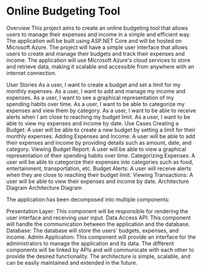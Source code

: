 # Online Budgeting Tool
Overview
This project aims to create an online budgeting tool that allows users to manage their expenses and income in a simple and efficient way. The application will be built using ASP.NET Core and will be hosted on Microsoft Azure. The project will have a simple user interface that allows users to create and manage their budgets and track their expenses and income. The application will use Microsoft Azure's cloud services to store and retrieve data, making it scalable and accessible from anywhere with an internet connection.

User Stories
As a user, I want to create a budget and set a limit for my monthly expenses.
As a user, I want to add and manage my income and expenses.
As a user, I want to see a graphical representation of my spending habits over time.
As a user, I want to be able to categorize my expenses and view them by category.
As a user, I want to be able to receive alerts when I am close to reaching my budget limit.
As a user, I want to be able to view my expenses and income by date.
Use Cases
Creating a Budget: A user will be able to create a new budget by setting a limit for their monthly expenses.
Adding Expenses and Income: A user will be able to add their expenses and income by providing details such as amount, date, and category.
Viewing Budget Report: A user will be able to view a graphical representation of their spending habits over time.
Categorizing Expenses: A user will be able to categorize their expenses into categories such as food, entertainment, transportation, etc.
Budget Alerts: A user will receive alerts when they are close to reaching their budget limit.
Viewing Transactions: A user will be able to view their expenses and income by date.
Architecture Diagram
Architecture Diagram

The application has been decomposed into multiple components:

Presentation Layer: This component will be responsible for rendering the user interface and receiving user input.
Data Access API: This component will handle the communication between the application and the database.
Database: The database will store the users' budgets, expenses, and income.
Admin Application: This component will provide an interface for the administrators to manage the application and its data.
The different components will be linked by APIs and will communicate with each other to provide the desired functionality. The architecture is simple, scalable, and can be easily maintained and extended in the future.
